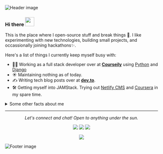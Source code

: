 <img src="https://raw.githubusercontent.com/ikeyurp/ikeyurp/master/src/header.png" alt="Header image">

### Hi there <img src="https://raw.githubusercontent.com/ikeyurp/ikeyurp/master/src/Hi.gif" width="30px">

This is the place where I open-source stuff and break things :rofl:. I like experimenting with new technologies, building small projects, and occassionally joining hackathons✨.

Here's a list of things I currently keep myself busy with:

- :man_technologist: Working as a full stack developer over at **[Courseily](javascript:void(0))** using [Python](https://www.python.org/) and [Django](https://www.djangoproject.com/)
- ☀️ Maintaining nothing as of today.
- ✍️ Writing tech blog posts over at **[dev.to](https://dev.to/bhut_keyur)**.
- 🛠 Getting myself into JAMStack. Trying out [Netlify CMS](https://www.netlifycms.org/) and [Coursera](https://www.coursera.org/) in my spare time.

<details>
  <summary>Some other facts about me</summary>
  <br>
  <p><i>Siri play ME! by Taylor Swift ft. Brendon Urie 🎶</i></p>

  - 🔭 I’m currently working on something cool :wink:
  - 🌱 I’m currently learning Python, Django, JavaScript and Blockchain.<!-- - 👯 I’m looking to collaborate on ... -->
  - 🤔 I’m looking for help with Django
  - 💬 Ask me about anything related to Javascript/Python
  - 📫 How to reach me: [@bhutkeyur](https://twitter.com/bhut_keyur)
  - 😄 Pronouns: He/Him/His
  - ⚡ Fun fact: I :heart: :man_technologist:

  ![Keyur's github stats](https://github-readme-stats.vercel.app/api?username=ikeyurp&show_icons=true&hide=["stars"])
  ![Top Langs](https://github-readme-stats.vercel.app/api/top-langs/?username=ikeyurp&layout=compact)
  
  <div align="center"><img src="https://raw.githubusercontent.com/ikeyurp/ikeyurp/master/src/Comp-Man.gif"></div>
</details>

<hr>
<p align="center">
  <i>Let's connect and chat! Open to anything under the sun.</i>

  <p align="center">
    <a href="https://twitter.com/ikeyurp" alt="Twitter"><img src="https://raw.githubusercontent.com/ikeyurp/ikeyurp/master/src/twitter-fill.svg"></a>
    <a href="https://www.linkedin.com/in/ikeyurp/" alt="Linkedin"><img src="https://raw.githubusercontent.com/ikeyurp/ikeyurp/master/src/linkedin-fill.svg"></a>
    <a href="mailto:keyurbhut12345@gmail.com" alt="Contact me"><img src="https://raw.githubusercontent.com/ikeyurp/ikeyurp/master/src/mail-fill.svg"></a>
    <!-- <a href="javascript:void(0)" alt="My site"><img src="https://raw.githubusercontent.com/ikeyurp/ikeyurp/master/src/external-link-line.svg"></a> -->
  </p>

  <p align="center">
    <img align="center" src="https://visitor-badge.glitch.me/badge?page_id=ikeyurp.visitor-badge">
  </p>
</p>

<img src="https://raw.githubusercontent.com/ikeyurp/ikeyurp/master/src/footer.svg" alt="Footer image">

